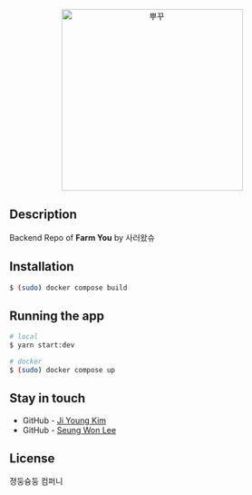 <p align="center">
  <a href="https://farmback.shop/graphql" target="blank"><img src="https://storage.googleapis.com/pukkukim/1491846347516.jpg
" width="320" alt="뿌꾸" /></a>
</p>



## Description

Backend Repo of **Farm You** by 사러왔슈

## Installation

```bash
$ (sudo) docker compose build
```

## Running the app

```bash
# local
$ yarn start:dev

# docker
$ (sudo) docker compose up
```

## Stay in touch

- GitHub - [Ji Young Kim](https://github.com/pukkuKim/)
- GitHub - [Seung Won Lee](https://github.com/Yeongsin-ro/)

## License

졍둥슝둥 컴퍼니